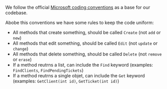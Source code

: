 We follow the official [Microsoft coding conventions](https://docs.microsoft.com/en-us/dotnet/csharp/programming-guide/inside-a-program/coding-conventions)
as a base for our codebase.

Abobe this conventions we have some rules to keep the code uniform:
- All methods that create something, should be called `Create` (not `add` or `new`)
- All methods that edit something, should be called `Edit` (not `update` or `change`)
- All methods that delete something, should be called `Delete` (not `remove` or `erase`)
- If a method reutrns a list, can include the `Find` keyword (examples: `FindClients`, `FindPendingTickets`)
- If a method reutrns a single objet, can include the `Get` keyword (examples: `GetClient(int id)`, `GetTicket(int id)`)
